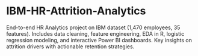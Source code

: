# IBM-HR-Attrition-Analytics
End-to-end HR Analytics project on IBM dataset (1,470 employees, 35 features). Includes data cleaning, feature engineering, EDA in R, logistic regression modeling, and interactive Power BI dashboards. Key insights on attrition drivers with actionable retention strategies.
